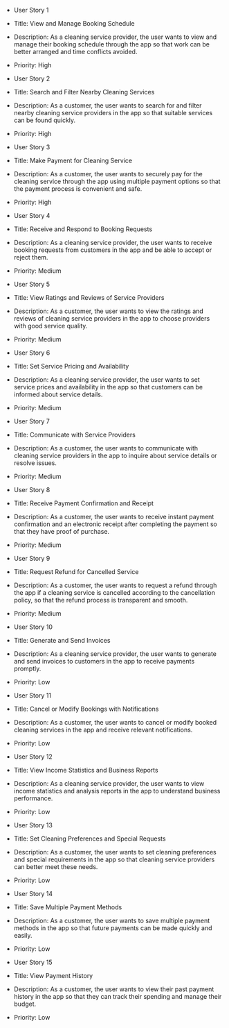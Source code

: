 * User Story 1
* Title: View and Manage Booking Schedule
* Description: As a cleaning service provider, the user wants to view and manage their booking schedule through the app so that work can be better arranged and time conflicts avoided.
* Priority: High

* User Story 2
* Title: Search and Filter Nearby Cleaning Services
* Description: As a customer, the user wants to search for and filter nearby cleaning service providers in the app so that suitable services can be found quickly.
* Priority: High

* User Story 3
* Title: Make Payment for Cleaning Service
* Description: As a customer, the user wants to securely pay for the cleaning service through the app using multiple payment options so that the payment process is convenient and safe.
* Priority: High

* User Story 4
* Title: Receive and Respond to Booking Requests
* Description: As a cleaning service provider, the user wants to receive booking requests from customers in the app and be able to accept or reject them.
* Priority: Medium

* User Story 5
* Title: View Ratings and Reviews of Service Providers
* Description: As a customer, the user wants to view the ratings and reviews of cleaning service providers in the app to choose providers with good service quality.
* Priority: Medium

* User Story 6
* Title: Set Service Pricing and Availability
* Description: As a cleaning service provider, the user wants to set service prices and availability in the app so that customers can be informed about service details.
* Priority: Medium

* User Story 7
* Title: Communicate with Service Providers
* Description: As a customer, the user wants to communicate with cleaning service providers in the app to inquire about service details or resolve issues.
* Priority: Medium

* User Story 8
* Title: Receive Payment Confirmation and Receipt
* Description: As a customer, the user wants to receive instant payment confirmation and an electronic receipt after completing the payment so that they have proof of purchase.
* Priority: Medium

* User Story 9
* Title: Request Refund for Cancelled Service
* Description: As a customer, the user wants to request a refund through the app if a cleaning service is cancelled according to the cancellation policy, so that the refund process is transparent and smooth.
* Priority: Medium

* User Story 10
* Title: Generate and Send Invoices
* Description: As a cleaning service provider, the user wants to generate and send invoices to customers in the app to receive payments promptly.
* Priority: Low

* User Story 11
* Title: Cancel or Modify Bookings with Notifications
* Description: As a customer, the user wants to cancel or modify booked cleaning services in the app and receive relevant notifications.
* Priority: Low

* User Story 12
* Title: View Income Statistics and Business Reports
* Description: As a cleaning service provider, the user wants to view income statistics and analysis reports in the app to understand business performance.
* Priority: Low

* User Story 13
* Title: Set Cleaning Preferences and Special Requests 
* Description: As a customer, the user wants to set cleaning preferences and special requirements in the app so that cleaning service providers can better meet these needs.
* Priority: Low

* User Story 14
* Title: Save Multiple Payment Methods
* Description: As a customer, the user wants to save multiple payment methods in the app so that future payments can be made quickly and easily.
* Priority: Low

* User Story 15
* Title: View Payment History
* Description: As a customer, the user wants to view their past payment history in the app so that they can track their spending and manage their budget.
* Priority: Low